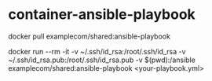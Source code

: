 # container-ansible-playbook

docker pull examplecom/shared:ansible-playbook

docker run --rm -it -v ~/.ssh/id_rsa:/root/.ssh/id_rsa -v ~/.ssh/id_rsa.pub:/root/.ssh/id_rsa.pub -v $(pwd):/ansible examplecom/shared:ansible-playbook <your-playbook.yml>
